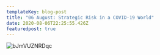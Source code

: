 ```yaml
---
templateKey: blog-post
title: "06 August: Strategic Risk in a COVID-19 World"
date: 2020-08-06T22:25:55.426Z
featuredpost: true
---
```



![bJmVUZNRDqc]()